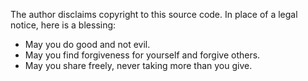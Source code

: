 The author disclaims copyright to this source code. In place of a legal notice,
here is a blessing:

- May you do good and not evil.
- May you find forgiveness for yourself and forgive others.
- May you share freely, never taking more than you give.
